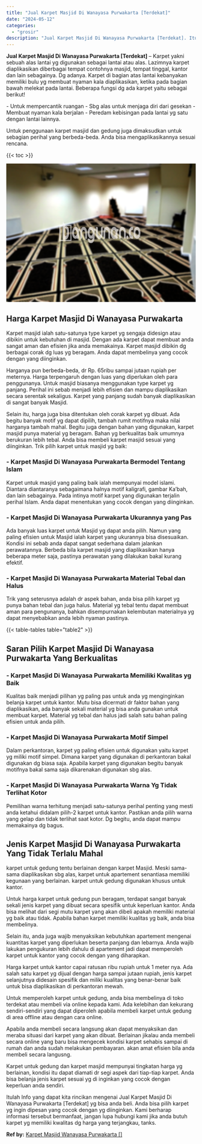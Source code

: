```yaml
---
title: "Jual Karpet Masjid Di Wanayasa Purwakarta [Terdekat]"
date: "2024-05-12"
categories: 
  - "grosir"
description: "Jual Karpet Masjid Di Wanayasa Purwakarta [Terdekat]. Itulah Info yang dapat kita rincikan mengenai Jual Karpet Masjid Di Wanayasa Purwakarta [Terdekat] yg..."
---
```


**Jual Karpet Masjid Di Wanayasa Purwakarta \[Terdekat\]** – Karpet yakni sebuah alas lantai yg digunakan sebagai lantai atau alas. Lazimnya karpet diaplikasikan diberbagai tempat contohnya masjid, tempat tinggal, kantor dan lain sebagainya. Dg adanya. Karpet di bagian atas lantai kebanyakan memiliki bulu yg membuat nyaman kala diaplikasikan, ketika pada bagian bawah melekat pada lantai. Beberapa fungsi dg ada karpet yaitu sebagai berikut!

\- Untuk mempercantik ruangan - Sbg alas untuk menjaga diri dari gesekan - Membuat nyaman kala berjalan - Peredam kebisingan pada lantai yg satu dengan lantai lainnya.

Untuk penggunaan karpet masjid dan gedung juga dimaksudkan untuk sebagian perihal yang berbeda-beda. Anda bisa mengaplikasikannya sesuai rencana.

{{< toc >}}

![Jual Karpet Masjid Di Wanayasa Purwakarta [Terdekat]](/images/grosir-karpet-murah-57.png)

## Harga Karpet Masjid Di Wanayasa Purwakarta

Karpet masjid ialah satu-satunya type karpet yg sengaja didesign atau dibikin untuk kebutuhan di masjid. Dengan ada karpet dapat membuat anda sangat aman dan efisien jika anda memakainya. Karpet masjid dibikin dg berbagai corak dg luas yg beragam. Anda dapat membelinya yang cocok dengan yang diinginkan.

Harganya pun berbeda-beda, dr Rp. 65ribu sampai jutaan rupiah per meternya. Harga terpengaruh dengan luas yang diperlukan oleh para penggunanya. Untuk masjid biasanya menggunakan type karpet yg panjang. Perihal ini sebab menjadi lebih efisien dan mampu diaplikasikan secara serentak sekaligus. Karpet yang panjang sudah banyak diaplikasikan di sangat banyak Masjid.

Selain itu, harga juga bisa ditentukan oleh corak karpet yg dibuat. Ada begitu banyak motif yg dapat dipilih, tambah rumit motifnya maka nilai harganya tambah mahal. Begitu juga dengan bahan yang digunakan, karpet masjid punya material yg beragam. Bahan yg berkualitas baik umumnya berukuran lebih tebal. Anda bisa membeli karpet masjid sesuai yang diinginkan. Trik pilih karpet untuk masjid yg baik:

### \- Karpet Masjid Di Wanayasa Purwakarta Bermodel Tentang Islam

Karpet untuk masjid yang paling baik ialah mempunyai model islami. Diantara diantaranya sebagaimana halnya motif kaligrafi, gambar Ka’bah, dan lain sebagainya. Pada intinya motif karpet yang digunakan terjalin perihal Islam. Anda dapat menentukan yang cocok dengan yang diinginkan.

### \- Karpet Masjid Di Wanayasa Purwakarta Ukurannya yang Pas

Ada banyak luas karpet untuk Masjid yg dapat anda pilih. Namun yang paling efisien untuk Masjid ialah karpet yang ukurannya bisa disesuaikan. Kondisi ini sebab anda dapat sangat sederhana dalam jalankan perawatannya. Berbeda bila karpet masjid yang diaplikasikan hanya beberapa meter saja, pastinya perawatan yang dilakukan bakal kurang efektif.

### \- Karpet Masjid Di Wanayasa Purwakarta Material Tebal dan Halus

Trik yang seterusnya adalah dr aspek bahan, anda bisa pilih karpet yg punya bahan tebal dan juga halus. Material yg tebal tentu dapat membuat aman para pengunanya, bahkan disempurnakan kelembutan materialnya yg dapat menyebabkan anda lebih nyaman pastinya.

{{< table-tables table="table2" >}}

## Saran Pilih Karpet Masjid Di Wanayasa Purwakarta Yang Berkualitas

### \- Karpet Masjid Di Wanayasa Purwakarta Memiliki Kwalitas yg Baik

Kualitas baik menjadi pilihan yg paling pas untuk anda yg menginginkan belanja karpet untuk kantor. Mutu bisa dicermati dr faktor bahan yang diaplikasikan, ada banyak sekali material yg bisa anda gunakan untuk membuat karpet. Material yg tebal dan halus jadi salah satu bahan paling efisien untuk anda pilih.

### \- Karpet Masjid Di Wanayasa Purwakarta Motif Simpel

Dalam perkantoran, karpet yg paling efisien untuk digunakan yaitu karpet yg miliki motif simpel. Dimana karpet yang digunakan di perkantoran bakal digunakan dg biasa saja. Apabila karpet yang digunakan begitu banyak motifnya bakal sama saja dikarenakan digunakan sbg alas.

### \- Karpet Masjid Di Wanayasa Purwakarta Warna Yg Tidak Terlihat Kotor

Pemilihan warna terhitung menjadi satu-satunya perihal penting yang mesti anda ketahui didalam pilih-2 karpet untuk kantor. Pastikan anda pilih warna yang gelap dan tidak terlihat saat kotor. Dg begitu, anda dapat mampu memakainya dg bagus.

## Jenis Karpet Masjid Di Wanayasa Purwakarta Yang Tidak Terlalu Mahal

karpet untuk gedung tentu berlainan dengan karpet Masjid. Meski sama-sama diaplikasikan sbg alas, karpet untuk apartement senantiasa memiliki kegunaan yang berlainan. karpet untuk gedung digunakan khusus untuk kantor.

Untuk harga karpet untuk gedung pun beragam, terdapat sangat banyak sekali jenis karpet yang dibuat secara spesifik untuk keperluan kantor. Anda bisa melihat dari segi mutu karpet yang akan dibeli apakah memiliki material yg baik atau tidak. Apabila bahan karpet memiliki kualitas yg baik, anda bisa membelinya.

Selain itu, anda juga wajib menyaksikan kebutuhkan apartement mengenai kuantitas karpet yang diperlukan beserta panjang dan lebarnya. Anda wajib lakukan pengukuran lebih dahulu di apartement jadi dapat memperoleh karpet untuk kantor yang cocok dengan yang diharapkan.

Harga karpet untuk kantor capai ratusan ribu rupiah untuk 1 meter nya. Ada salah satu karpet yg dijual dengan harga sampai jutaan rupiah, jenis karpet selanjutnya didesain spesifik dan miliki kualitas yang benar-benar baik untuk bisa diaplikasikan di perkantoran mewah.

Untuk memperoleh karpet untuk gedung, anda bisa membelinya di toko terdekat atau membeli via online kepada kami. Ada kelebihan dan kekurang sendiri-sendiri yang dapat diperoleh apabila membeli karpet untuk gedung di area offline atau dengan cara online.

Apabila anda membeli secara langsung akan dapat menyaksikan dan meraba situasi dari karpet yang akan dibuat. Berlainan jikalau anda membeli secara online yang baru bisa mengecek kondisi karpet sehabis sampai di rumah dan anda sudah melakukan pembayaran. akan amat efisien bila anda membeli secara langusng.

Karpet untuk gedung dan karpet masjid mempunyai tingkatan harga yg berlainan, kondisi itu dapat diamati dr segi aspek dari tiap-tiap karpet. Anda bisa belanja jenis karpet sesuai yg di inginkan yang cocok dengan keperluan anda sendiri.

Itulah Info yang dapat kita rincikan mengenai Jual Karpet Masjid Di Wanayasa Purwakarta \[Terdekat\] yg bisa anda beli. Anda bisa pilih karpet yg ingin dipesan yang cocok dengan yg diinginkan. Kami berharap informasi tersebut bermanfaat, jangan lupa hubungi kami jika anda butuh karpet yg memiliki kwalitas dg harga yang terjangkau, tanks.

**Ref by:**  [Karpet Masjid Wanayasa Purwakarta []](https://id.wikipedia.org/wiki/Karpet)

